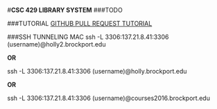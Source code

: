 #**CSC 429 LIBRARY SYSTEM**
###TODO

###TUTORIAL
[GITHUB PULL REQUEST TUTORIAL](https://www.youtube.com/watch?v=oFYyTZwMyAg)

###SSH TUNNELING MAC
ssh -L 3306:137.21.8.41:3306 (username)@holly2.brockport.edu

**OR** 

ssh -L 3306:137.21.8.41:3306 (username)@holly.brockport.edu

**OR**

ssh -L 3306:137.21.8.41:3306 (username)@courses2016.brockport.edu
